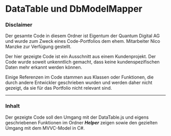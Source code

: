 # DataTable und DbModelMapper

### Disclaimer
Der gesamte Code in diesem Ordner ist Eigentum der Quantum Digital AG und wurde zum Zweck eines Code-Portfolios dem ehem. Mitarbeiter Nico Manzke zur Verfügung gestellt. 

Der hier gezeigte Code ist ein Ausschnitt aus einem Kundenprojekt. Der Code wurde soweit unkenntlich gemacht, dass keine kundenspezifischen Daten mehr erkannt werden können.

Einige Referenzen im Code stammen aus Klassen oder Funktionen, die durch andere Entwickler geschrieben wurden und werden daher nicht gezeigt, da sie für das Portfolio nicht relevant sind.

---

### Inhalt

Der gezeigte Code soll den Umgang mit der DataTable.js und eigens geschriebenen Funktionen im Ordner _**Helper**_ zeigen sowie den gezielten Umgang mit dem MVVC-Model in C#.

